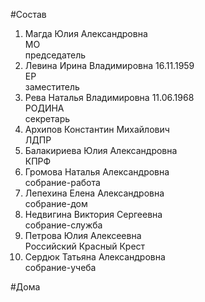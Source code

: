 #Состав  
1. Магда Юлия Александровна  
    МО  
    председатель  
2. Левина Ирина Владимировна 16.11.1959  
    ЕР  
    заместитель  
3. Рева Наталья Владимировна 11.06.1968  
    РОДИНА  
    секретарь  
4. Архипов Константин Михайлович  
    ЛДПР  
5. Балакириева Юлия Александровна  
    КПРФ  
6. Громова Наталья Александровна  
    собрание-работа  
7. Лепехина Елена Александровна  
    собрание-дом  
8. Недвигина Виктория Сергеевна  
    собрание-служба  
9. Петрова Юлия Алексеевна  
    Российский Красный Крест  
10. Сердюк Татьяна Александровна  
    собрание-учеба  
  
#Дома  
